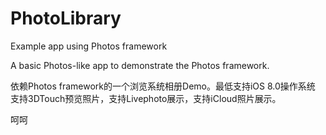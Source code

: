 # PhotoLibrary
Example app using Photos framework 

A basic Photos-like app to demonstrate the Photos framework. 

依赖Photos framework的一个浏览系统相册Demo。最低支持iOS 8.0操作系统
支持3DTouch预览照片，支持Livephoto展示，支持iCloud照片展示。

呵呵
